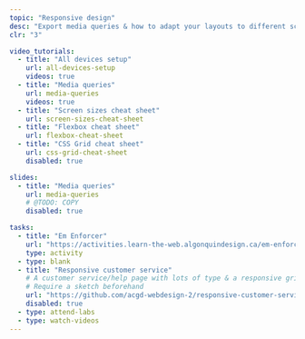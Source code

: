 ```yaml
---
topic: "Responsive design"
desc: "Export media queries & how to adapt your layouts to different screen sizes with more drastic adjustments."
clr: "3"

video_tutorials:
  - title: "All devices setup"
    url: all-devices-setup
    videos: true
  - title: "Media queries"
    url: media-queries
    videos: true
  - title: "Screen sizes cheat sheet"
    url: screen-sizes-cheat-sheet
  - title: "Flexbox cheat sheet"
    url: flexbox-cheat-sheet
  - title: "CSS Grid cheat sheet"
    url: css-grid-cheat-sheet
    disabled: true

slides:
  - title: "Media queries"
    url: media-queries
    # @TODO: COPY
    disabled: true

tasks:
  - title: "Em Enforcer"
    url: "https://activities.learn-the-web.algonquindesign.ca/em-enforcer/"
    type: activity
  - type: blank
  - title: "Responsive customer service"
    # A customer service/help page with lots of type & a responsive grid
    # Require a sketch beforehand
    url: "https://github.com/acgd-webdesign-2/responsive-customer-service"
    disabled: true
  - type: attend-labs
  - type: watch-videos
---
```

